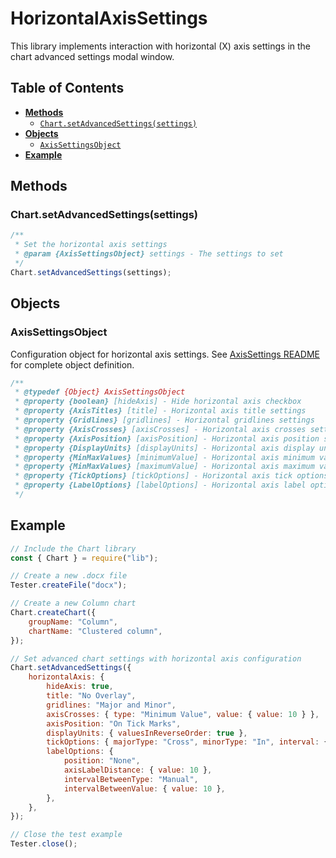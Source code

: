 # HorizontalAxisSettings

This library implements interaction with horizontal (X) axis settings in the chart advanced settings modal window.

## Table of Contents

-   [**Methods**](#methods)
    -   [`Chart.setAdvancedSettings(settings)`](#chartsetadvancedsettingssettings)
-   [**Objects**](#objects)
    -   [`AxisSettingsObject`](#axissettingsobject)
-   [**Example**](#example)

## Methods

### Chart.setAdvancedSettings(settings)

```javascript
/**
 * Set the horizontal axis settings
 * @param {AxisSettingsObject} settings - The settings to set
 */
Chart.setAdvancedSettings(settings);
```

## Objects

### AxisSettingsObject

Configuration object for horizontal axis settings. See [AxisSettings README](../README.md#axissettingsobject) for complete object definition.

```javascript
/**
 * @typedef {Object} AxisSettingsObject
 * @property {boolean} [hideAxis] - Hide horizontal axis checkbox
 * @property {AxisTitles} [title] - Horizontal axis title settings
 * @property {Gridlines} [gridlines] - Horizontal gridlines settings
 * @property {AxisCrosses} [axisCrosses] - Horizontal axis crosses settings
 * @property {AxisPosition} [axisPosition] - Horizontal axis position settings
 * @property {DisplayUnits} [displayUnits] - Horizontal axis display units settings
 * @property {MinMaxValues} [minimumValue] - Horizontal axis minimum value settings
 * @property {MinMaxValues} [maximumValue] - Horizontal axis maximum value settings
 * @property {TickOptions} [tickOptions] - Horizontal axis tick options settings
 * @property {LabelOptions} [labelOptions] - Horizontal axis label options settings
 */
```

## Example

```javascript
// Include the Chart library
const { Chart } = require("lib");

// Create a new .docx file
Tester.createFile("docx");

// Create a new Column chart
Chart.createChart({
    groupName: "Column",
    chartName: "Clustered column",
});

// Set advanced chart settings with horizontal axis configuration
Chart.setAdvancedSettings({
    horizontalAxis: {
        hideAxis: true,
        title: "No Overlay",
        gridlines: "Major and Minor",
        axisCrosses: { type: "Minimum Value", value: { value: 10 } },
        axisPosition: "On Tick Marks",
        displayUnits: { valuesInReverseOrder: true },
        tickOptions: { majorType: "Cross", minorType: "In", interval: { value: 10 } },
        labelOptions: {
            position: "None",
            axisLabelDistance: { value: 10 },
            intervalBetweenType: "Manual",
            intervalBetweenValue: { value: 10 },
        },
    },
});

// Close the test example
Tester.close();
```
